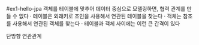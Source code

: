 #ex1-hello-jpa
객체를 테이블에 맞추어 데이터 중심으로 모델링하면, 협력 관계를 만들 수 없다
 · 테이블은 외래키로 조인을 사용해서 연관된 테이블을 찾는다
 · 객체는 참조를 사용해서 연관된 객체를 찾는다
 · 테이블과 객체 사이에는 이런 큰 간격이 있다
 
단방향 연관관계
